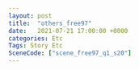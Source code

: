 ```yaml
---
layout: post
title:  "others_free97"
date:   2021-07-21 17:00:00 +0000
categories: Etc
Tags: Story Etc
SceneCode: ["scene_free97_q1_s20"]
---
```

